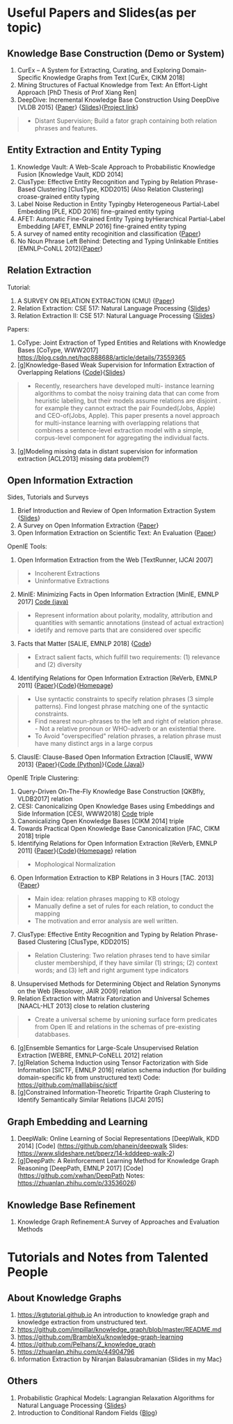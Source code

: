 Useful Papers and Slides(as per topic)
======

Knowledge Base Construction (Demo or System)
---
1. CurEx – A System for Extracting, Curating, and Exploring Domain-Specific Knowledge Graphs from Text [CurEx, CIKM 2018]
2. Mining Structures of Factual Knowledge from Text: An Effort-Light Approach [PhD Thesis of Prof Xiang Ren]
3. DeepDive: Incremental Knowledge Base Construction Using DeepDive [VLDB 2015] {[Paper](http://www.vldb.org/pvldb/vol8/p1310-shin.pdf)} {[Slides](https://slideplayer.com/slide/14894493/)}{[Project link](http://deepdive.stanford.edu/)}
> * Distant Supervision; Build a fator graph containing both relation phrases and features.



Entity Extraction and Entity Typing
----
1. Knowledge Vault: A Web-Scale Approach to Probabilistic Knowledge Fusion [Knowledge Vault, KDD 2014]
2. ClusType: Effective Entity Recognition and Typing by Relation Phrase-Based Clustering [ClusType, KDD2015] (Also Relation Clustering) croase-grained entity typing
3. Label Noise Reduction in Entity Typingby Heterogeneous Partial-Label Embedding [PLE, KDD 2016] fine-grained entity typing
4. AFET: Automatic Fine-Grained Entity Typing byHierarchical Partial-Label Embedding [AFET, EMNLP 2016] fine-grained entity typing
5. A survey of named entity recoginition and classification {[Paper](https://nlp.cs.nyu.edu/sekine/papers/li07.pdf)}
6. No Noun Phrase Left Behind: Detecting and Typing Unlinkable Entities [EMNLP-CoNLL 2012]{[Paper](https://aclweb.org/anthology/D12-1082)}



Relation Extraction 
----
Tutorial:
1. A SURVEY ON RELATION EXTRACTION (CMU) {[Paper](http://www.cs.cmu.edu/~nbach/papers/A-survey-on-Relation-Extraction-Slides.pdf)}
2. Relation Extraction: CSE 517: Natural Language Processing {[Slides](https://courses.cs.washington.edu/courses/cse517/13wi/slides/cse517wi13-RelationExtraction.pdf)}
3. Relation Extraction II: CSE 517: Natural Language Processing {[Slides](https://courses.cs.washington.edu/courses/cse517/13wi/slides/cse517wi13-RelationExtractionII.pdf)}

Papers:
1. CoType: Joint Extraction of Typed Entities and Relations with Knowledge Bases [CoType, WWW2017]
https://blog.csdn.net/hqc888688/article/details/73559365
2. [g]Knowledge-Based Weak Supervision for Information Extraction of Overlapping Relations {[Code](http://aiweb.cs.washington.edu/ai/raphaelh/mr/)}{[Slides](https://www.slideserve.com/anila/knowledge-based-weak-supervision-for-information-extraction-of-overlapping-relations)} 
> * Recently, researchers have developed multi- instance learning algorithms to combat the noisy training data that can come from heuristic labeling, but their models assume relations are disjoint . for example they cannot extract the pair Founded(Jobs, Apple) and CEO-of(Jobs, Apple). This paper presents a novel approach for multi-instance learning with overlapping relations that combines a sentence-level extraction model with a simple, corpus-level component for aggregating the individual facts. 
3. [g]Modeling missing data in distant supervision for information extraction [ACL2013] missing data problem(?)


Open Information Extraction 
-----
Sides, Tutorials and Surveys
1. Brief Introduction and Review of Open Information Extraction System {[Slides](https://ece.umd.edu/~smiran/OpenIE.pdf)}
2. A Survey on Open Information Extraction {[Paper](http://aclweb.org/anthology/C18-1326)}
3. Open Information Extraction on Scientific Text: An Evaluation {[Paper](http://aclweb.org/anthology/C18-1289)}

OpenIE Tools:
1. Open Information Extraction from the Web [TextRunner, IJCAI 2007]
> * Incoherent Extractions 
> * Uninformative Extractions
2. MinIE: Minimizing Facts in Open Information Extraction [MinIE, EMNLP 2017] [Code (java)](https://github.com/rgemulla/minie) 
> * Represent information about polarity, modality, attribution and quantities with semantic annotations (instead of actual extraction)
> * idetify and remove parts that are considered over specific
3. Facts that Matter [SALIE, EMNLP 2018] {[Code](https://github.com/mponza/SalIE)}
> * Extract salient facts, which fulfill two requirements: (1) relevance and (2) diversity
4. Identifying Relations for Open Information Extraction [ReVerb, EMNLP 2011] {[Paper](http://www.aclweb.org/anthology/D11-1142)}{[Code](https://github.com/knowitall/reverb)}{[Homepage](http://reverb.cs.washington.edu/)}                  
> * Use syntactic constraints to specify relation phrases (3 simple patterns). Find longest phrase matching one of the syntactic constraints. 
> * Find nearest noun-phrases to the left and right of relation phrase. - Not a relative pronoun or WHO-adverb or an existential there.
> * To Avoid "overspecified" relation phrases, a relation phrase must have many distinct args in a large corpus
5. ClausIE: Clause-Based Open Information Extraction [ClausIE, WWW 2013] {[Paper](http://resources.mpi-inf.mpg.de/d5/clausie/clausie-www13.pdf)}{[Code (Python)](https://github.com/AnthonyMRios/pyclausie)}{[Code (Java)](https://github.com/IsaacChanghau/ClausIE)}



OpenIE Triple Clustering:
1. Query-Driven On-The-Fly Knowledge Base Construction [QKBfly, VLDB2017] relation
2. CESI: Canonicalizing Open Knowledge Bases using Embeddings and Side Information [CESI, WWW2018] [Code](https://github.com/malllabiisc/cesi) triple
3. Canonicalizing Open Knowledge Bases [CIKM 2014] triple
4. Towards Practical Open Knowledge Base Canonicalization [FAC, CIKM 2018] triple
5. Identifying Relations for Open Information Extraction [ReVerb, EMNLP 2011]  {[Paper](http://www.aclweb.org/anthology/D11-1142)}{[Code](https://github.com/knowitall/reverb)}{[Homepage](http://reverb.cs.washington.edu/)} relation
> * Mophological Normalization
6. Open Information Extraction to KBP Relations in 3 Hours [TAC. 2013] {[Paper](https://pdfs.semanticscholar.org/d431/81fa9af5440360d4055e1ce7ddaaa6e82d77.pdf)}
> * Main idea: relation phrases mapping to KB otology
> * Manually define a set of rules for each relation, to conduct the mapping
> * The motivation and error analysis are well written.
7. ClusType: Effective Entity Recognition and Typing by Relation Phrase-Based Clustering [ClusType, KDD2015] 
> * Relation Clustering: Two relation phrases tend to have similar cluster membershipd, if they have similar (1) strings; (2) context words; and (3) left and right argument type indicators
8. Unsupervised Methods for Determining Object and Relation Synonyms on the Web [Resolover, JAIR 2009] relation
9. Relation Extraction with Matrix Fatorization and Universal Schemes [NAACL-HLT 2013] close to relation clustering
> * Create a universal scheme by unioning surface form predicates from Open IE and relations in the schemas of pre-existing databbases.

6. [g]Ensemble Semantics for Large-Scale Unsupervised Relation Extraction [WEBRE, EMNLP-CoNELL 2012] relation
7. [g]Relation Schema Induction using Tensor Factorization with Side Information [SICTF, EMNLP 2016] relation schema induction (for building domain-specific kb from unstructured text) Code: https://github.com/malllabiisc/sictf
8. [g]Constrained Information-Theoretic Tripartite Graph Clustering to Identify Semantically Similar Relations [IJCAI 2015]

Graph Embedding and Learning
----
1. DeepWalk: Online Learning of Social Representations [DeepWalk, KDD 2014] [Code] (https://github.com/phanein/deepwalk Slides: https://www.slideshare.net/bperz/14-kdddeep-walk-2)
2. [g]DeepPath: A Reinforcement Learning Method for Knowledge Graph Reasoning [DeepPath, EMNLP 2017] [Code](https://github.com/xwhan/DeepPath Notes: https://zhuanlan.zhihu.com/p/33536026)

Knowledge Base Refinement
----
1. Knowledge Graph Refinement:A Survey of Approaches and Evaluation Methods


Tutorials and Notes from Talented People
=====
About Knowledge Graphs
---
1. https://kgtutorial.github.io An introduction to knowledge graph and knowledge extraction from unstructured text.
2. https://github.com/impillar/knowledge_graph/blob/master/README.md 
3. https://github.com/BrambleXu/knowledge-graph-learning
4. https://github.com/Pelhans/Z_knowledge_graph
5. https://zhuanlan.zhihu.com/p/44904796
6. Information Extraction by Niranjan Balasubramanian {Slides in my Mac}


Others
---
1. Probabilistic Graphical Models: Lagrangian Relaxation Algorithms for Natural Language Processing {[Slides](http://people.csail.mit.edu/dsontag/courses/pgm12/slides/lecture3.pdf)}
2. Introduction to Conditional Random Fields {[Blog](http://blog.echen.me/2012/01/03/introduction-to-conditional-random-fields/)}
